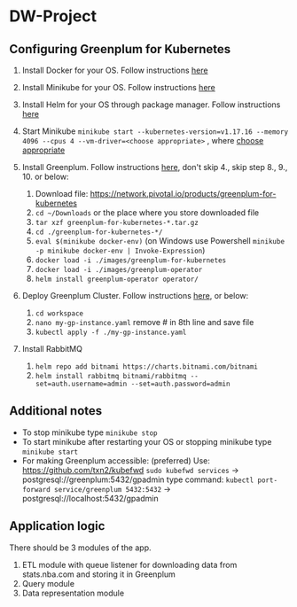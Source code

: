 # DW-Project

## Configuring Greenplum for Kubernetes

1. Install Docker for your OS. Follow instructions [here](https://docs.docker.com/get-docker/)
2. Install Minikube for your OS. Follow instructions [here](https://minikube.sigs.k8s.io/docs/start/)
3. Install Helm for your OS through package manager. Follow instructions [here](https://helm.sh/docs/intro/install/)
4. Start Minikube `minikube start --kubernetes-version=v1.17.16 --memory 4096 --cpus 4 --vm-driver=<choose appropriate>`
   , where [choose appropriate](https://minikube.sigs.k8s.io/docs/drivers/)
5. Install Greenplum. Follow instructions [here](http://greenplum-kubernetes.docs.pivotal.io/2-3/installing.html), don't
   skip 4., skip step 8., 9., 10. or below:
    1. Download file: https://network.pivotal.io/products/greenplum-for-kubernetes
    2. `cd ~/Downloads` or the place where you store downloaded file
    3. `tar xzf greenplum-for-kubernetes-*.tar.gz`
    4. `cd ./greenplum-for-kubernetes-*/`
    5. `eval $(minikube docker-env)` (on Windows use Powershell `minikube -p minikube docker-env | Invoke-Expression`)
    6. `docker load -i ./images/greenplum-for-kubernetes`
    7. `docker load -i ./images/greenplum-operator`
    8. `helm install greenplum-operator operator/`

6. Deploy Greenplum Cluster. Follow
   instructions [here](http://greenplum-kubernetes.docs.pivotal.io/2-3/deploy-operator.html), or below:
    1. `cd workspace`
    2. `nano my-gp-instance.yaml` remove # in 8th line and save file
    3. `kubectl apply -f ./my-gp-instance.yaml`

7. Install RabbitMQ
   1. `helm repo add bitnami https://charts.bitnami.com/bitnami`
   2. `helm install rabbitmq bitnami/rabbitmq --set=auth.username=admin --set=auth.password=admin`

## Additional notes

- To stop minikube type `minikube stop`
- To start minikube after restarting your OS or stopping minikube type `minikube start`
- For making Greenplum accessible:
  (preferred) Use: https://github.com/txn2/kubefwd `sudo kubefwd services` -> postgresql://greenplum:5432/gpadmin type
  command: `kubectl port-forward service/greenplum 5432:5432` -> postgresql://localhost:5432/gpadmin
  
## Application logic
There should be 3 modules of the app.
1. ETL module with queue listener for downloading data from stats.nba.com and storing it in Greenplum
2. Query module
3. Data representation module
